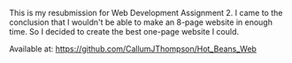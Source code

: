 This is my resubmission for Web Development Assignment 2.
I came to the conclusion that I wouldn't be able to make an 8-page website in enough time. So I decided to create the best one-page website I could.

Available at:
https://github.com/CallumJThompson/Hot_Beans_Web
